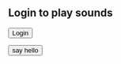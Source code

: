 
## Login to play sounds

<audio id="player" src="http://www.pacdv.com/sounds/people_sound_effects/applause-1.wav"></audio>

<button type="button1" onclick="document.getElementById('player').play()">Login</button>
 
<button>say hello</button>
